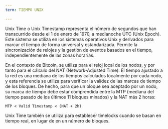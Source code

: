 ```yaml
---
term: TIEMPO UNIX

---
```

Unix Time o Unix Timestamp representa el número de segundos que han transcurrido desde el 1 de enero de 1970, a medianoche UTC (Unix Epoch). Este sistema se utiliza en los sistemas operativos Unix y derivados para marcar el tiempo de forma universal y estandarizada. Permite la sincronización de relojes y la gestión de eventos basados en el tiempo, independientemente de las zonas horarias.

En el contexto de Bitcoin, se utiliza para el reloj local de los nodos, y por tanto para el cálculo del NAT (Network-Adjusted Time). El tiempo ajustado a la red es una mediana de los tiempos calculados localmente por cada nodo, y esta referencia se utiliza para verificar la validez de las marcas de tiempo de los bloques. De hecho, para que un bloque sea aceptado por un nodo, su marca de tiempo debe estar comprendida entre la MTP (mediana del tiempo pasado de los últimos 11 bloques minados) y la NAT más 2 horas:

```text
MTP < Valid Timestamp < (NAT + 2h)
```

Unix Time también se utiliza para establecer timelocks cuando se basan en tiempo real, en lugar de en un número de bloques.